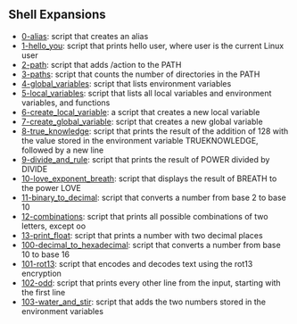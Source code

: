 ## Shell Expansions ##

- [0-alias](https://github.com/Callistus25/alx-system_engineering-devops/blob/main/0x03-shell_variables_expansions/0-alias): script that creates an alias
- [1-hello_you](https://github.com/Callistus25/alx-system_engineering-devops/blob/main/0x03-shell_variables_expansions/1-hello_you): script that prints hello user, where user is the current Linux user
- [2-path](https://github.com/Callistus25/alx-system_engineering-devops/blob/main/0x03-shell_variables_expansions/2-path): script that adds /action to the PATH
- [3-paths](https://github.com/Callistus25/alx-system_engineering-devops/blob/main/0x03-shell_variables_expansions/3-paths): script that counts the number of directories in the PATH
- [4-global_variables](https://github.com/Callistus25/alx-system_engineering-devops/blob/main/0x03-shell_variables_expansions/4-global_variables): script that lists environment variables
- [5-local_variables](https://github.com/Callistus25/alx-system_engineering-devops/blob/main/0x03-shell_variables_expansions/5-local_variables): script that lists all local variables and environment variables, and functions
- [6-create_local_variable](https://github.com/Callistus25/alx-system_engineering-devops/blob/main/0x03-shell_variables_expansions/6-create_local_variable): a script that creates a new local variable
- [7-create_global_variable](https://github.com/Callistus25/alx-system_engineering-devops/blob/main/0x03-shell_variables_expansions/7-create_global_variable): script that creates a new global variable
- [8-true_knowledge](https://github.com/Callistus25/alx-system_engineering-devops/blob/main/0x03-shell_variables_expansions/8-true_knowledge): script that prints the result of the addition of 128 with the value stored in the environment variable TRUEKNOWLEDGE, followed by a new line
- [9-divide_and_rule](https://github.com/Callistus25/alx-system_engineering-devops/blob/main/0x03-shell_variables_expansions/9-divide_and_rule): script that prints the result of POWER divided by DIVIDE
- [10-love_exponent_breath](https://github.com/Callistus25/alx-system_engineering-devops/blob/main/0x03-shell_variables_expansions/10-love_exponent_breath): script that displays the result of BREATH to the power LOVE
- [11-binary_to_decimal](https://github.com/Callistus25/alx-system_engineering-devops/blob/main/0x03-shell_variables_expansions/11-binary_to_decimal): script that converts a number from base 2 to base 10
- [12-combinations](https://github.com/Callistus25/alx-system_engineering-devops/blob/main/0x03-shell_variables_expansions/12-combinations): script that prints all possible combinations of two letters, except oo
- [13-print_float](https://github.com/Callistus25/alx-system_engineering-devops/blob/main/0x03-shell_variables_expansions/13-print_float): script that prints a number with two decimal places
- [100-decimal_to_hexadecimal](https://github.com/Callistus25/alx-system_engineering-devops/blob/main/0x03-shell_variables_expansions/100-decimal_to_hexadecimal): script that converts a number from base 10 to base 16
- [101-rot13](https://github.com/Callistus25/alx-system_engineering-devops/blob/main/0x03-shell_variables_expansions/101-rot13): script that encodes and decodes text using the rot13 encryption
- [102-odd](https://github.com/Callistus25/alx-system_engineering-devops/blob/main/0x03-shell_variables_expansions/102-odd): script that prints every other line from the input, starting with the first line
- [103-water_and_stir](https://github.com/Callistus25/alx-system_engineering-devops/blob/main/0x03-shell_variables_expansions/103-water_and_stir): script that adds the two numbers stored in the environment variables

